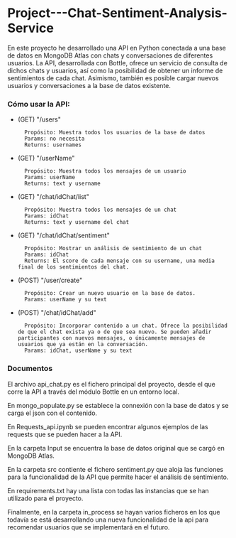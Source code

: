 # Project---Chat-Sentiment-Analysis-Service
En este proyecto he desarrollado una API en Python conectada a una base de datos en MongoDB Atlas con chats y conversaciones de diferentes usuarios. La API, desarrollada con Bottle, ofrece un servicio de consulta de dichos chats y usuarios, así como la posibilidad de obtener un informe de sentimientos de cada chat. Asimismo, también es posible cargar nuevos usuarios y conversaciones a la base de datos existente.

### Cómo usar la API: ###

- (GET) "/users"

        Propósito: Muestra todos los usuarios de la base de datos
        Params: no necesita
        Returns: usernames
    
- (GET) "/userName"

        Propósito: Muestra todos los mensajes de un usuario
        Params: userName
        Returns: text y username

- (GET) "/chat/idChat/list"

        Propósito: Muestra todos los mensajes de un chat
        Params: idChat
        Returns: text y username del chat
    
- (GET) "/chat/idChat/sentiment"

        Propósito: Mostrar un análisis de sentimiento de un chat
        Params: idChat
        Returns: El score de cada mensaje con su username, una media final de los sentimientos del chat.

- (POST) "/user/create"

        Propósito: Crear un nuevo usuario en la base de datos. 
        Params: userName y su text

- (POST) "/chat/idChat/add"

        Propósito: Incorporar contenido a un chat. Ofrece la posibilidad de que el chat exista ya o de que sea nuevo. Se pueden añadir participantes con nuevos mensajes, o únicamente mensajes de usuarios que ya están en la conversación.  
        Params: idChat, userName y su text


### Documentos ###

El archivo api_chat.py es el fichero principal del proyecto, desde el que corre la API a través del módulo Bottle en un entorno local.

En mongo_populate.py se establece la connexión con la base de datos y se carga el json con el contenido.

En Requests_api.ipynb se pueden encontrar algunos ejemplos de las requests que se pueden hacer a la API.

En la carpeta Input se encuentra la base de datos original que se cargó en MongoDB Atlas.

En la carpeta src contiente el fichero sentiment.py que aloja las funciones para la funcionalidad de la API que permite hacer el análisis de sentimiento.

En requirements.txt hay una lista con todas las instancias que se han utilizado para el proyecto.

Finalmente, en la carpeta in_process se hayan varios ficheros en los que todavía se está desarrollando una nueva funcionalidad de la api para recomendar usuarios que se implementará en el futuro.
